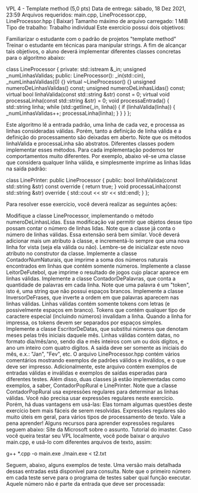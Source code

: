 VPL 4 - Template method (5,0 pts)
 Data de entrega: sábado, 18 Dez 2021, 23:59
 Arquivos requeridos: main.cpp, LineProcessor.cpp, LineProcessor.hpp ( Baixar)
 Tamanho máximo de arquivo carregado: 1 MiB
Tipo de trabalho:  Trabalho individual
﻿﻿Este exercício possui dois objetivos:

Familiarizar o estudante com o padrão de projetos "template method"
Treinar o estudante em técnicas para manipular strings.
A fim de alcançar tais objetivos, o aluno deverá implementar diferentes classes concretas para o algoritmo abaixo:

class LineProcessor {
  private:
    std::istream &_in;
    unsigned _numLinhasValidas;
  public:
    LineProcessor(): _in(std::cin), _numLinhasValidas(0) {}
    virtual ~LineProcessor() {}
    unsigned numeroDeLinhasValidas() const;
    unsigned numeroDeLinhasLidas() const;
    virtual bool linhaValida(const std::string &str) const = 0;
    virtual void processaLinha(const std::string &str) = 0;
    void processaEntrada() {
      std::string linha;
      while (std::getline(_in, linha)) {
        if (linhaValida(linha)) {
          _numLinhasValidas++;
          processaLinha(linha);
        }
      }
    }
};

Este algoritmo lê a entrada padrão, uma linha de cada vez, e processa as linhas consideradas válidas. Porém, tanto a definição de linha válida e a definição do processamento são deixadas em aberto. Note que os métodos linhaValida e processaLinha são abstratos. Diferentes classes podem implementar esses métodos. Para cada implementação podemos ter comportamentos muito diferentes. Por exemplo, abaixo vê-se uma classe que considera qualquer linha válida, e simplesmente imprime as linhas lidas na saída padrão:

class LinePrinter: public LineProcessor {
  public:
    bool linhaValida(const std::string &str) const override {
      return true;
    }
    void processaLinha(const std::string &str) override {
      std::cout << str << std::endl;
    }
};

Para resolver esse exercício, você deverá realizar as seguintes ações:

Modifique a classe LineProcessor, implementando o método numeroDeLinhasLidas. Essa modificação vai permitir que objetos desse tipo possam contar o número de linhas lidas. Note que a classe já conta o número de linhas válidas. Essa extensão será bem similar. Você deverá adicionar mais um atributo à classe, e incrementá-lo sempre que uma nova linha for vista (seja ela válida ou não). Lembre-se de inicializar este novo atributo no construtor da classe.
Implemente a classe ContadorNumNaturais, que imprime a soma dos números naturais encontrados em linhas que contém somente números.
Implemente a classe LeitorDeFutebol, que imprime o resultado de jogos cujo placar aparece em linhas válidas.
Implemente a classe ContadorDePalavras, que conta a quantidade de palavras em cada linha. Note que uma palavra é um "token", isto é, uma string que não possui espaços brancos.
Implemente a classe InversorDeFrases, que inverte a ordem em que palavras aparecem nas linhas válidas. Linhas válidas contém somente tokens com letras (e possivelmente espaços em branco). Tokens que contém qualquer tipo de caractere especial (incluindo números) invalidam a linha. Quando a linha for impressa, os tokens devem ser separados por espaços simples.
Implemente a classe EscritorDeDatas, que substitui números que denotam meses pelas três iniciais daquele mês. Linhas válidas contém datas, no formato dia/mês/ano, sendo dia e mês inteiros com um ou dois dígitos, e ano um inteiro com quatro dígitos. A saída deve ser somente as iniciais do mês, e.x.: "Jan", "Fev", etc.
O arquivo LineProcessor.hpp contém vários comentários mostrando exemplos de padrões válidos e inválidos, e o que deve ser impresso. Adicionalmente, este arquivo contém exemplos de entradas válidas e inválidas e exemplos de saídas esperadas para diferentes testes. Além disso, duas classes já estão implementadas como exemplos, a saber, ContadorPopRural e LinePrinter. Note que a classe ContadorPopRural usa expressões regulares para determinar as linhas válidas. Você não precisa usar expressões regulares neste exercício. Porém, há duas vantagens em usá-las:
Elas tornam algumas questões deste exercício bem mais fáceis de serem resolvidas.
Expressões regulares são muito úteis em geral, para vários tipos de processamento de texto. Vale a pena aprender!
Alguns recursos para aprender expressões regulares seguem abaixo:
Site da Microsoft sobre o assunto.
Tutorial do imaster.
Caso você queira testar seu VPL localmente, você pode baixar o arquivo main.cpp, e usá-lo com diferentes arquivos de texto, assim:

g++ *.cpp -o main.exe
./main.exe < t2.txt

Seguem, abaixo, alguns exemplos de teste. Uma versão mais detalhada dessas entradas está disponível para consulta. Note que o primeiro número em cada teste serve para o programa de testes saber qual função executar. Aquele número não é parte da entrada que deve ser processada:
